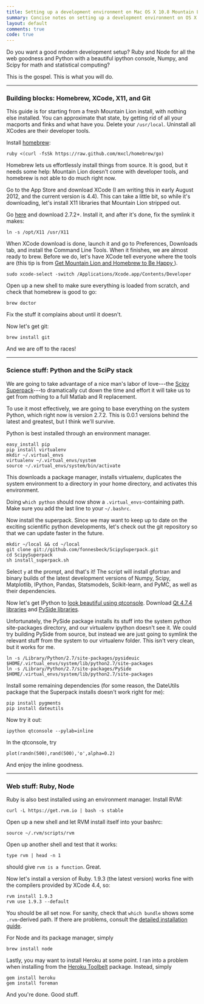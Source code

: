 ```yaml
---
title: Setting up a development environment on Mac OS X 10.8 Mountain Lion
summary: Concise notes on setting up a development environment on OS X 10.8 for statistical computing and web development.
layout: default 
comments: true
code: true
---
```


Do you want a good modern development setup?
Ruby and Node for all the web goodness and Python with a beautiful ipython console, Numpy, and Scipy for math and statistical computing?

This is the gospel.
This is what you will do.

---

### Building blocks: Homebrew, XCode, X11, and Git

This guide is for starting from a fresh Mountain Lion install, with nothing else installed.
You can approximate that state, by getting rid of all your macports and finks and what have you.
Delete your `/usr/local`.
Uninstall all XCodes are their developer tools.

Install [homebrew](http://mxcl.github.com/homebrew/):

    ruby <(curl -fsSk https://raw.github.com/mxcl/homebrew/go)

Homebrew lets us effortlessly install things from source.
It is good, but it needs some help: Mountain Lion doesn't come with developer tools, and homebrew is not able to do much right now.

Go to the App Store and download XCode (I am writing this in early August 2012, and the current version is 4.4).
This can take a little bit, so while it's downloading, let's install X11 libraries that Mountain Lion stripped out.

Go [here](http://xquartz.macosforge.org/trac/wiki) and download 2.7.2+.
Install it, and after it's done, fix the symlink it makes:

    ln -s /opt/X11 /usr/X11

When XCode download is done, launch it and go to Preferences, Downloads tab, and install the Command Line Tools.
When it finishes, we are almost ready to brew.
Before we do, let's have XCode tell everyone where the tools are (this tip is from [Get Mountain Lion and Homebrew to Be Happy
](https://gist.github.com/1860902)).

    sudo xcode-select -switch /Applications/Xcode.app/Contents/Developer

Open up a new shell to make sure everything is loaded from scratch, and check that homebrew is good to go:

    brew doctor
    
Fix the stuff it complains about until it doesn't.

Now let's get git:

    brew install git

And we are off to the races!

---

### Science stuff: Python and the SciPy stack

We are going to take advantage of a nice man's labor of love---the [Scipy Superpack](https://github.com/fonnesbeck/ScipySuperpack)---to dramatically cut down the time and effort it will take us to get from nothing to a full Matlab and R replacement.

To use it most effectively, we are going to base everything on the system Python, which right now is version 2.7.2.
This is 0.0.1 versions behind the latest and greatest, but I think we'll survive.

Python is best installed through an environment manager.

    easy_install pip
    pip install virtualenv
    mkdir ~/.virtual_envs
    virtualenv ~/.virtual_envs/system
    source ~/.virtual_envs/system/bin/activate
    
This downloads a package manager, installs virtualenv, duplicates the system environment to a directory in your home directory, and activates this environment.

Doing `which python` should now show a `.virtual_envs`-containing path.
Make sure you add the last line to your `~/.bashrc`.

Now install the superpack.
Since we may want to keep up to date on the exciting scientific python developments, let's check out the git repository so that we can update faster in the future.

    mkdir ~/local && cd ~/local
    git clone git://github.com/fonnesbeck/ScipySuperpack.git
    cd ScipySuperpack
    sh install_superpack.sh

Select `y` at the prompt, and that's it!
The script will install gfortran and binary builds of the latest development versions of Numpy, Scipy, Matplotlib, IPython, Pandas, Statsmodels, Scikit-learn, and PyMC, as well as their dependencies.

Now let's get IPython to [look beautiful using qtconsole](http://stronginference.com/post/innovations-in-ipython).
Download [Qt 4.7.4 libraries](http://get.qt.nokia.com/qt/source/qt-mac-opensource-4.7.4.dmg) and [PySide libraries](http://pyside.markus-ullmann.de/pyside-1.1.0-qt47-py27apple.pkg).

Unfortunately, the PySide package installs its stuff into the system python site-packages directory, and our virtualenv ipython doesn't see it.
We could try building PySide from source, but instead we are just going to symlink the relevant stuff from the system to our virtualenv folder.
This isn't very clean, but it works for me.

    ln -s /Library/Python/2.7/site-packages/pysideuic $HOME/.virtual_envs/system/lib/python2.7/site-packages
    ln -s /Library/Python/2.7/site-packages/PySide $HOME/.virtual_envs/system/lib/python2.7/site-packages

Install some remaining dependencies (for some reason, the DateUtils package that the Superpack installs doesn't work right for me):

    pip install pygments
    pip install dateutils

Now try it out:

    ipython qtconsole --pylab=inline

In the qtconsole, try

    plot(randn(500),rand(500),'o',alpha=0.2)
    
And enjoy the inline goodness.

---

### Web stuff: Ruby, Node

Ruby is also best installed using an environment manager.
Install RVM:

    curl -L https://get.rvm.io | bash -s stable

Open up a new shell and let RVM install itself into your bashrc:

    source ~/.rvm/scripts/rvm

Open up another shell and test that it works:

    type rvm | head -n 1

should give `rvm is a function`.
Great.

Now let's install a version of Ruby.
1.9.3 (the latest version) works fine with the compilers provided by XCode 4.4, so:

    rvm install 1.9.3
    rvm use 1.9.3 --default

You should be all set now.
For sanity, check that `which bundle` shows some `.rvm`-derived path.
If there are problems, consult the [detailed installation guide](https://rvm.io/rvm/install/#explained).

For Node and its package manager, simply

    brew install node

Lastly, you may want to install Heroku at some point.
I ran into a problem when installing from the [Heroku Toolbelt](http://toolbelt.heroku.com) package.
Instead, simply

    gem install heroku
    gem install foreman

And you're done.
Good stuff.
